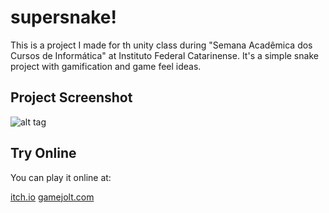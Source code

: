 supersnake!
===================

This is a project I made for th unity class during "Semana Acadêmica dos Cursos de Informática" at Instituto Federal Catarinense. It's a simple snake project with gamification and game feel ideas.


Project Screenshot
-------------

![alt tag](http://i.imgur.com/U88oaHN.png)


Try Online
-------------

You can play it online at:

[itch.io](https://dreamroadproductions.itch.io/supersnake)
[gamejolt.com](http://gamejolt.com/dashboard/games/196406)
